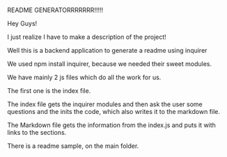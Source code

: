 README GENERATORRRRRRR!!!!!

Hey Guys!

I just realize I have to make a description of the project!

Well this is a backend application to generate a readme using inquirer

We used npm install inquirer, because we needed their sweet modules.

We have mainly 2 js files which do all the work for us.

The first one is the index file.

The index file gets the inquirer modules and then ask the user some questions and the inits the code, which also writes it to the markdown file.

The Markdown file gets the information from the index.js and puts it with links to the sections.

There is a readme sample, on the main folder.